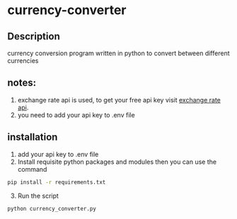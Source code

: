 # currency-converter

## Description

currency conversion program written in python to convert between different currencies

## notes:

1. exchange rate api is used, to get your free api key visit [exchange rate api](https://app.exchangerate-api.com/sign-up).
1. you need to add your api key to .env file

## installation

1. add your api key to .env file
1. Install requisite python packages and modules then you can use the command

```bash
pip install -r requirements.txt
```

3. Run the script

```bash
python currency_converter.py
```
